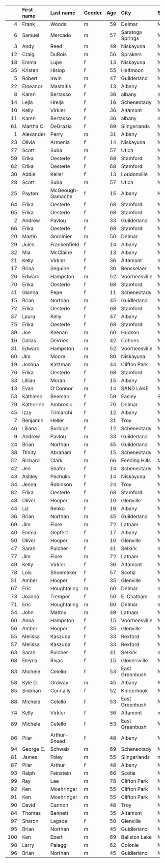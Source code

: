 |     | First name   | Last name        | Gender   |   Age | City             | State         | Time     | Member   |   age_grade |
|----:|:-------------|:-----------------|:---------|------:|:-----------------|:--------------|:---------|:---------|------------:|
|   4 | Frank        | Woods            | m        |    59 | Delmar           | NY            | 5:29     | No       |    0.842188 |
|   6 | Samuel       | Mercado          | m        |    57 | Saratoga Springs | New York      | 5:39     | Yes      |    0.803894 |
|   3 | Andy         | Reed             | m        |    49 | Niskayuna        | NY            | 5:29     | Yes      |    0.776717 |
|  12 | Craig        | DuBois           | m        |    56 | Sprakers         | NY            | 5:56     | Yes      |    0.759101 |
|  18 | Emma         | Lupe             | f        |    13 | Niskayuna        | NY            | 6:05.9   | No       |    0.755671 |
|  35 | Kristen      | Hislop           | f        |    55 | Halfmoon         | NY            | 6:40.82  | Yes      |    0.7485   |
|   5 | Robert       | Irwin            | m        |    47 | Guilderland      | NY            | 5:38     | Yes      |    0.744497 |
|  22 | Eloeanor     | Mastaitis        | f        |    13 | Albany           | New York      | 6:11.1   | No       |    0.74345  |
|   8 | Karen        | Bertasso         | f        |    36 | albany           | nan           | 5:44     | Yes      |    0.7425   |
|  14 | Lejla        | Hrelja           | f        |    16 | Schenectady      | NY            | 5:57.1   | No       |    0.732101 |
|  10 | Kelly        | Virkler          | f        |    36 | Altamont         | NY            | 5:49     | Yes      |    0.731862 |
|  11 | Karen        | Bertasso         | f        |    36 | albany           | nan           | 5:49     | Yes      |    0.731862 |
|  61 | Martha C.    | DeGrazia         | f        |    69 | Slingerlands     | New York      | 8:12     | Yes      |    0.725122 |
|   1 | Alexander    | Perry            | m        |    31 | Albany           | NY            | 5:14     | Yes      |    0.724586 |
|  23 | Olivia       | Armenia          | f        |    14 | Niskayuna        | NY            | 6:15.1   | No       |    0.72128  |
|  27 | Scott        | Suba             | m        |    57 | Utica            | NY            | 6:20     | Yes      |    0.717158 |
|  59 | Erika        | Oesterle         | f        |    68 | Stamford         | NY            | 8:12     | Yes      |    0.715244 |
|  62 | Erika        | Oesterle         | f        |    68 | Stamford         | NY            | 8:14     | Yes      |    0.712348 |
|  30 | Addie        | Keller           | f        |    13 | Loudonville      | New Uork      | 6:28.4   | No       |    0.710876 |
|  28 | Scott        | Suba             | m        |    57 | Utica            | NY            | 6:25     | Yes      |    0.707844 |
|  25 | Payton       | McGeough-Gamache | f        |    15 | Albany           | New York      | 6:16.3   | No       |    0.706755 |
|  64 | Erika        | Oesterle         | f        |    68 | Stamford         | NY            | 8:18     | Yes      |    0.706627 |
|  65 | Erika        | Oesterle         | f        |    68 | Stamford         | NY            | 8:19     | Yes      |    0.70521  |
|   2 | Andrew       | Pavlou           | m        |    33 | Guilderland      | NY            | 5:25     | No       |    0.704123 |
|  66 | Erika        | Oesterle         | f        |    68 | Stamford         | NY            | 8:20     | Yes      |    0.7038   |
|  20 | Martin       | Gordinier        | m        |    50 | Delmar           | NY            | 6:06     | Yes      |    0.70377  |
|  29 | Jules        | Frankenfield     | f        |    14 | Albany           | New York      | 6:26.6   | No       |    0.700725 |
|  32 | Mia          | McClaine         | f        |    13 | Albany           | New York      | 6:34.0   | No       |    0.700051 |
|  21 | Kelly        | Virkler          | f        |    36 | Altamont         | nan           | 6:08     | Yes      |    0.694076 |
|  17 | Brina        | Seguine          | f        |    30 | Rensselaer       | New York      | 6:05     | Yes      |    0.693205 |
|  26 | Edward       | Hampston         | m        |    52 | Voorheesville    | NY            | 6:19     | Yes      |    0.690396 |
|  70 | Erika        | Oesterle         | f        |    68 | Stamford         | NY            | 8:31     | Yes      |    0.68865  |
|  41 | Gianna       | Pepe             | f        |    11 | Schenectady      | NY            | 6:59.6   | No       |    0.68864  |
|  15 | Brian        | Northan          | m        |    45 | Guidlerland      | NY            | 6:00     | Yes      |    0.6885   |
|  72 | Erika        | Oesterle         | f        |    68 | Stamford         | NY            | 8:34     | Yes      |    0.68463  |
|  37 | Laura        | Kelly            | f        |    47 | Albany           | NU            | 6:43     | Yes      |    0.680546 |
|  75 | Erika        | Oesterle         | f        |    68 | Stamford         | NY            | 8:38     | Yes      |    0.679344 |
|  39 | Joe          | Keenan           | m        |    60 | Hudson           | NY            | 6:54     | Yes      |    0.674928 |
|  16 | Dallas       | DeVries          | m        |    42 | Cohoes           | NY            | 6:00     | Yes      |    0.673333 |
|  31 | Edward       | Hampston         | m        |    52 | Voorheesville    | NY            | 6:29     | Yes      |    0.672648 |
|  80 | Jim          | Moore            | m        |    80 | Niskayuna        | NY            | 9:02     | Yes      |    0.672509 |
|  19 | Joshua       | Katzman          | m        |    44 | Clifton Park     | NY            | 6:06.9   | Yes      |    0.672131 |
|  76 | Erika        | Oesterle         | f        |    68 | Stamford         | NY            | 8:44     | Yes      |    0.671565 |
|  33 | Lillian      | Moran            | f        |    15 | Albany           | New York      | 6:36.9   | No       |    0.671061 |
|  13 | Evan         | O'Connor         | m        |    14 | SAND LAKE        | New York      | 5:57.11  | No       |    0.670588 |
|  53 | Kathleen     | Beeman           | f        |    59 | Easley           | SC            | 7:48     | Yes      |    0.670513 |
|  79 | Katherine    | Ambrosio         | f        |    70 | Delmar           | New York      | 9:00     | Yes      |    0.669778 |
|  45 | Izzy         | Trimarchi        | f        |    12 | Albany           | New York      | 7:01.1   | No       |    0.669406 |
|   7 | Benjamin     | Heller           | m        |    31 | Troy             | New York      | 5:41     | Yes      |    0.667214 |
|  46 | Liliana      | Burbige          | f        |    12 | Schenectady      | New York      | 7:04.3   | No       |    0.66467  |
|   9 | Andrew       | Pavlou           | m        |    33 | Guilderland      | NY            | 5:46     | No       |    0.661387 |
|  24 | Brian        | Northan          | m        |    45 | Guilderland      | NY            | 6:15     | Yes      |    0.66096  |
|  38 | Ttinity      | Abraham          | f        |    15 | Schenectady      | New York      | 6:49.4   | No       |    0.649731 |
|  52 | Richard      | Clark            | m        |    66 | Feeding Hills    | Massachusetts | 7:36.9   | Yes      |    0.645789 |
|  42 | Jen          | Shafer           | f        |    14 | Schenectady      | New York      | 6:59.9   | No       |    0.645537 |
|  43 | Ashley       | Pechulis         | f        |    14 | Niskayuna        | New York      | 6:59.8   | No       |    0.645537 |
|  34 | Jenna        | Robinson         | f        |    24 | Troy             | NY            | 6:37     | Yes      |    0.63733  |
|  82 | Erika        | Oesterle         | f        |    68 | Stamford         | NY            | 9:19     | Yes      |    0.629517 |
|  48 | Oliver       | Hooper           | m        |    10 | Glenville        | NY            | 7:15     | Yes      |    0.624    |
|  44 | Liz          | Renko            | f        |    16 | Albany           | New York      | 7:00.4   | No       |    0.622286 |
|  36 | Brian        | Northan          | m        |    45 | Guilderland      | NY            | 6:41     | Yes      |    0.618105 |
|  69 | Jim          | Fiore            | m        |    72 | Latham           | NY            | 8:30     | Yes      |    0.616588 |
|  40 | Emma         | Gepfert          | f        |    17 | Albany           | New York      | 6:57.2   | No       |    0.616547 |
|  50 | Oliver       | Hooper           | m        |    10 | Glenville        | Ny            | 7:25     | Yes      |    0.609978 |
|  47 | Sarah        | Pulcher          | f        |    41 | Selkirk          | nan           | 7:14     | Yes      |    0.60235  |
|  77 | Jim          | Fiore            | m        |    72 | Latham           | NY            | 8:49     | Yes      |    0.594442 |
|  49 | Kelly        | Virkler          | f        |    36 | Altamont         | NY            | 7:17     | Yes      |    0.584485 |
|  78 | Lois         | Shoemaker        | f        |    57 | Scotia           | NY            | 8:56     | Yes      |    0.571679 |
|  51 | Amber        | Hooper           | f        |    35 | Glenville        | NY            | 7:26     | Yes      |    0.570942 |
|  67 | Eric         | Houghtaling      | m        |    60 | Delmar           | nan           | 8:23     | Yes      |    0.555507 |
|  73 | Joanna       | Tremper          | f        |    50 | E. Chatham       | nan           | 8:36     | Yes      |    0.548605 |
|  71 | Eric         | Houghtaling      | m        |    60 | Delmar           | nan           | 8:31     | Yes      |    0.54681  |
|  54 | John         | Mattox           | m        |    49 | Latham           | NY            | 7:50     | Yes      |    0.543702 |
|  60 | Anna         | Hampston         | f        |    15 | Voorheesville    | NY            | 8:12     | No       |    0.540122 |
|  56 | Amber        | Hooper           | f        |    35 | Glenville        | Ny            | 7:53     | Yes      |    0.538351 |
|  55 | Melissa      | Kaszuba          | f        |    33 | Rexford          | NY            | 7:51     | Yes      |    0.538344 |
|  57 | Melissa      | Kaszuba          | f        |    33 | Rexford          | NY            | 7:53     | Yes      |    0.536068 |
|  63 | Sarah        | Pulcher          | f        |    41 | Selkirk          | nan           | 8:17     | Yes      |    0.525996 |
|  68 | Eleyna       | Rivas            | f        |    15 | Gloversville     | New York      | 8:28     | No       |    0.52311  |
|  83 | Michele      | Celello          | f        |    53 | East Greenbush   | NY            | 9:20     | Yes      |    0.522643 |
|  58 | Kyle D.      | Ordway           | m        |    45 | Albany           | NY            | 7:56     | Yes      |    0.520714 |
|  85 | Siobhan      | Connally         | f        |    52 | Kinderhook       | NY            | 9:24     | Yes      |    0.513085 |
|  88 | Michele      | Celello          | f        |    53 | East Greenbush   | NY            | 9:50     | Yes      |    0.496068 |
|  74 | Kelly        | Virkler          | f        |    36 | Altamont         | nan           | 8:36     | Yes      |    0.495    |
|  89 | Michele      | Celello          | f        |    53 | East Greenbush   | NY            | 9:55     | Yes      |    0.491899 |
|  86 | Pilar        | Arthur-Snead     | f        |    48 | Albany           | New York      | 9:31     | Yes      |    0.485254 |
|  94 | George C.    | Schwab           | m        |    69 | Schenectady      | NY            | 10:27    | Yes      |    0.483349 |
|  81 | James        | Foley            | m        |    55 | Slingerlands     | nan           | 9:19     | Yes      |    0.479571 |
|  87 | Pilar        | Arthur           | f        |    48 | Albany           | NY            | 9:41     | Yes      |    0.476902 |
|  93 | Ralph        | Feinstein        | m        |    66 | Scotia           | NY            | 10:26    | Yes      |    0.470415 |
|  99 | Ray          | Lee              | m        |    78 | Clifton Park     | NY            | 13:09    | Yes      |    0.441825 |
|  92 | Ken          | Moehringer       | m        |    55 | Clifton Park     | New York      | 10:21    | Yes      |    0.431691 |
|  91 | Ken          | Moehringer       | m        |    55 | Clifton Park     | NY            | 10:21    | No       |    0.431691 |
|  90 | David        | Cannon           | m        |    48 | Troy             | New York      | 10:07    | Yes      |    0.417825 |
|  84 | Thomas       | Bennett          | m        |    35 | Altamont         | NY            | 9:24     | Yes      |    0.409362 |
|  97 | Sharon       | Lagace           | f        |    50 | Glenville        | NY            | 12:00    | Yes      |    0.393167 |
|  95 | Brian        | Northan          | m        |    45 | Guidlerland      | NY            | 10:44    | Yes      |    0.384876 |
| 100 | Ken          | Ebert            | m        |    69 | Ballston Lake    | NY            | 13:39    | Yes      |    0.370037 |
|  98 | Larry        | Peleggi          | m        |    62 | Colonie          | New York      | 13.48.57 | Yes      |    0.364462 |
|  96 | Brian        | Northan          | m        |    45 | Guidlerland      | NY            | 11:34    | Yes      |    0.357147 |